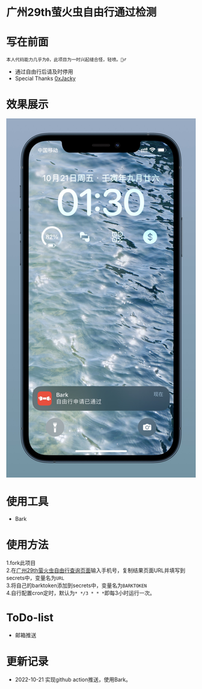 # 广州29th萤火虫自由行通过检测

# 写在前面

    本人代码能力几乎为0，此项目为一时兴起缝合怪，轻喷。🙇‍♂️

+ 通过自由行后请及时停用
+ Special Thanks [0xJacky](https://github.com/0xJacky)


# 效果展示
![](https://raw.githubusercontent.com/MOLIzhang/Pass_check/main/IMG_4122.JPEG)

# 使用工具
+ Bark

# 使用方法
1.fork此项目  
2.在[广州29th萤火虫自由行查询页面](https://jinshuju.net/f/AVoQg6/s/Ya4vJd)输入手机号，复制结果页面URL并填写到secrets中，变量名为`URL`    
3.将自己的barktoken添加到secrets中，变量名为`BARKTOKEN`  
4.自行配置cron定时，默认为`* */3 * * *`即每3小时运行一次。

# ToDo-list
+ 邮箱推送

# 更新记录
+ 2022-10-21 实现github action推送，使用Bark。
